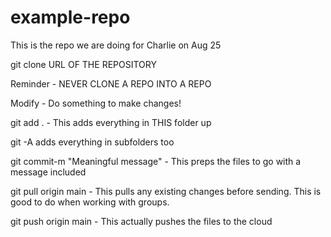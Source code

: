 # example-repo
This is the repo we are doing for Charlie on Aug 25

git clone URL OF THE REPOSITORY

Reminder - NEVER CLONE A REPO INTO A REPO

Modify - Do something to make changes!

git add . - This adds everything in THIS folder up

git -A adds everything in subfolders too

git commit-m "Meaningful message" - This preps the files to go with a message included

git pull origin main - This pulls any existing changes before sending.  This is good to do when working with groups.

git push origin main - This actually pushes the files to the cloud

